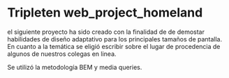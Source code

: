 # Tripleten web_project_homeland

el siguiente proyecto ha sido creado con la finalidad de de demostar habilidades de diseño adaptativo para los principales tamaños de pantalla. 
En cuanto a la temática se eligió escribir sobre el lugar de procedencia de algunos de nuestros colegas en linea.

Se utilizó la metodología BEM y media queries.